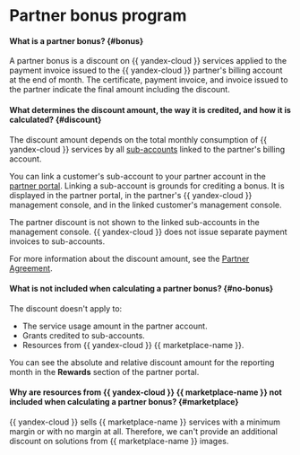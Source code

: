 # Partner bonus program

#### What is a partner bonus? {#bonus}

A partner bonus is a discount on {{ yandex-cloud }} services applied to the payment invoice issued to the {{ yandex-cloud }} partner's billing account at the end of month. The certificate, payment invoice, and invoice issued to the partner indicate the final amount including the discount.

#### What determines the discount amount, the way it is credited, and how it is calculated? {#discount}

The discount amount depends on the total monthly consumption of {{ yandex-cloud }} services by all [sub-accounts](../../partner/qa/start-grant.md#sub-account) linked to the partner's billing account.

You can link a customer's sub-account to your partner account in the [partner portal](https://partners.cloud.yandex.ru/). Linking a sub-account is grounds for crediting a bonus. It is displayed in the partner portal, in the partner's {{ yandex-cloud }} management console, and in the linked customer's management console.

The partner discount is not shown to the linked sub-accounts in the management console. {{ yandex-cloud }} does not issue separate payment invoices to sub-accounts.

For more information about the discount amount, see the [Partner Agreement](https://yandex.ru/legal/cloud_grant/?lang=en).

#### What is not included when calculating a partner bonus? {#no-bonus}

The discount doesn't apply to:
* The service usage amount in the partner account.
* Grants credited to sub-accounts.
* Resources from {{ yandex-cloud }} {{ marketplace-name }}.

You can see the absolute and relative discount amount for the reporting month in the **Rewards** section of the partner portal.

#### Why are resources from {{ yandex-cloud }} {{ marketplace-name }} not included when calculating a partner bonus? {#marketplace}

{{ yandex-cloud }} sells {{ marketplace-name }} services with a minimum margin or with no margin at all. Therefore, we can't provide an additional discount on solutions from {{ marketplace-name }} images.
